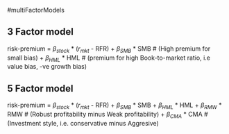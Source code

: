 #multiFactorModels 

## 3 Factor model
risk-premium = 
			$\beta_{stock}$ * ($r_{mkt}$ - RFR)
			+ $\beta_{SMB}$ * SMB # (High premium for small bias)
			+ $\beta_{HML}$ * HML # (premium for high Book-to-market ratio, i.e value bias, -ve growth bias)

## 5 Factor model 

risk-premium = 
			$\beta_{stock}$ * ($r_{mkt}$ - RFR)
			+ $\beta_{SMB}$ * SMB
			+ $\beta_{HML}$ * HML
			+ $\beta_{RMW}$ * RMW # (Robust profitability minus Weak profitability)
			+ $\beta_{CMA}$ * CMA # (Investment style, i.e. conservative minus Aggresive)
